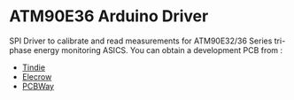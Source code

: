 # ATM90E36 Arduino Driver

SPI Driver to calibrate and read measurements for ATM90E32/36 Series tri-phase energy monitoring ASICS.
You can obtain a development PCB from :

- [Tindie](https://www.tindie.com/products/whatnick/atm90e36-devkit/)
- [Elecrow]()
- [PCBWay](https://www.pcbway.com/project/gifts_detail/ATM90E32_36_Development_Kit_4b6e690b.html)
